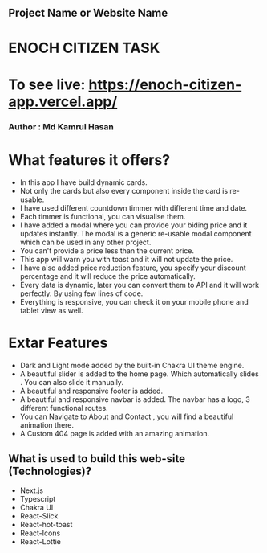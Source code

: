 ## Project Name or Website Name

# ENOCH CITIZEN TASK

# To see live: https://enoch-citizen-app.vercel.app/

### Author : Md Kamrul Hasan

# What features it offers?

- In this app I have build dynamic cards.
- Not only the cards but also every component inside the card is re-usable.
- I have used different countdown timmer with different time and date.
- Each timmer is functional, you can visualise them.
- I have added a modal where you can provide your biding price and it updates instantly. The modal is a generic re-usable modal component which can be used in any other project.
- You can't provide a price less than the current price.
- This app will warn you with toast and it will not update the price.
- I have also added price reduction feature, you specify your discount percentage and it will reduce the price automatically.
- Every data is dynamic, later you can convert them to API and it will work perfectly. By using few lines of code.
- Everything is responsive, you can check it on your mobile phone and tablet view as well.

# Extar Features

- Dark and Light mode added by the built-in Chakra UI theme engine.
- A beautiful slider is added to the home page. Which automatically slides . You can also slide it manually.
- A beautiful and responsive footer is added.
- A beautiful and responsive navbar is added. The navbar has a logo, 3 different functional routes.
- You can Navigate to About and Contact , you will find a beautiful animation there.
- A Custom 404 page is added with an amazing animation.

## What is used to build this web-site (Technologies)?

- Next.js
- Typescript
- Chakra UI
- React-Slick
- React-hot-toast
- React-Icons
- React-Lottie
